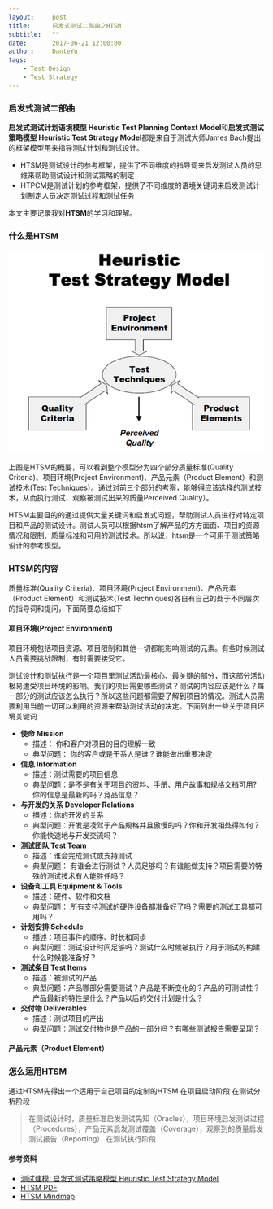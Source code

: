 ```yaml
---
layout:     post
title:      启发式测试二部曲之HTSM
subtitle:   ""
date:       2017-06-21 12:00:00
author:     DanteYu
tags:
    - Test Design
    - Test Strategy
---
```


### 启发式测试二部曲

**启发式测试计划语境模型 Heuristic Test Planning Context Model**和**启发式测试策略模型 Heuristic Test Strategy Model**都是来自于测试大师James Bach提出的框架模型用来指导测试计划和测试设计。
* HTSM是测试设计的参考框架，提供了不同维度的指导词来启发测试人员的思维来帮助测试设计和测试策略的制定
* HTPCM是测试计划的参考框架，提供了不同维度的语境关键词来启发测试计划制定人员决定测试过程和测试任务

本文主要记录我对**HTSM**的学习和理解。

### 什么是HTSM

![htsm](https://github.com/DanteYu/DanteYu.github.io/blob/master/_posts/images/htsm.png?raw=true)

上图是HTSM的概要，可以看到整个模型分为四个部分质量标准(Quality Criteria)、项目环境(Project Environment)、产品元素（Product Element）和测试技术(Test Techniques）。通过对前三个部分的考察，能够得应该选择的测试技术，从而执行测试，观察被测试出来的质量Perceived Quality）。

HTSM主要目的的通过提供大量关键词和启发式问题，帮助测试人员进行对特定项目和产品的测试设计。测试人员可以根据htsm了解产品的方方面面、项目的资源情况和限制、质量标准和可用的测试技术。所以说，htsm是一个可用于测试策略设计的参考模型。


### HTSM的内容
质量标准(Quality Criteria)、项目环境(Project Environment)、产品元素（Product Element）和测试技术(Test Techniques)各自有自己的处于不同层次的指导词和提问，下面简要总结如下

#### 项目环境(Project Environment)

项目环境包括项目资源、项目限制和其他一切都能影响测试的元素。有些时候测试人员需要挑战限制，有时需要接受它。

测试设计和测试执行是一个项目里测试活动最核心、最关键的部分，而这部分活动极易遭受项目环境的影响。我们的项目需要哪些测试？测试的内容应该是什么？每一部分的测试应该怎么执行？所以这些问题都需要了解到项目的情况。测试人员需要利用当前一切可以利用的资源来帮助测试活动的决定。下面列出一些关于项目环境关键词

* **使命 Mission**
	* 描述： 你和客户对项目的目的理解一致
	* 典型问题： 你的客户或是干系人是谁？谁能做出重要决定
* **信息 Information**
	* 描述：测试需要的项目信息
	* 典型问题：是不是有关于项目的资料、手册、用户故事和规格文档可用? 你的信息是最新的吗？竞品信息？
* **与开发的关系 Developer Relations**
	* 描述：你的开发的关系
	* 典型问题：开发是凌驾于产品规格并且傲慢的吗？你和开发相处得如何？你能快速地与开发交流吗？
* **测试团队 Test Team**
	* 描述：谁会完成测试或支持测试
	* 典型问题： 有谁会进行测试？人员足够吗？有谁能做支持？项目需要的特殊的测试技术有人能胜任吗？
* **设备和工具  Equipment & Tools**
	* 描述：硬件、软件和文档
	* 典型问题： 所有支持测试的硬件设备都准备好了吗？需要的测试工具都可用吗？
* **计划安排 Schedule**
	* 描述：项目事件的顺序、时长和同步
	* 典型问题：测试设计时间足够吗？测试什么时候被执行？用于测试的构建什么时候能准备好？
* **测试条目 Test Items**
	* 描述：被测试的产品
	* 典型问题：产品哪部分需要测试？产品是不断变化的？产品的可测试性？产品最新的特性是什么？产品以后的交付计划是什么？
* **交付物 Deliverables**
	* 描述：测试项目的产出
	* 典型问题：测试交付物也是产品的一部分吗？有哪些测试报告需要呈现？

#### 产品元素（Product Element）


### 怎么运用HTSM
通过HTSM先得出一个适用于自己项目的定制的HTSM
在项目启动阶段
在测试分析阶段
> 在测试设计时，质量标准启发测试先知（Oracles），项目环境启发测试过程（Procedures），产品元素启发测试覆盖（Coverage），观察到的质量启发测试报告（Reporting）
在测试执行阶段

#### 参考资料  
* [测试建模: 启发式测试策略模型 Heuristic Test Strategy Model](http://www.cnblogs.com/liangshi/archive/2012/02/23/2364947.html)
* [HTSM PDF](http://www.satisfice.com/tools/htsm.pdf)
* [HTSM Mindmap](http://www.xmind.net/m/sB6M/)